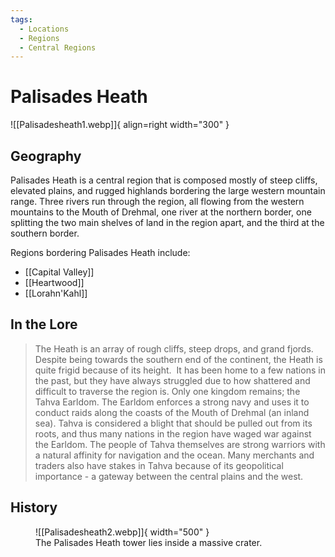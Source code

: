 ```yaml
---
tags:
  - Locations
  - Regions
  - Central Regions
---
```


# Palisades Heath

![[Palisadesheath1.webp]]{ align=right width="300" }

## Geography

Palisades Heath is a central region that is composed mostly of steep cliffs, elevated plains, and rugged highlands bordering the large western mountain range. Three rivers run through the region, all flowing from the western mountains to the Mouth of Drehmal, one river at the northern border, one splitting the two main shelves of land in the region apart, and the third at the southern border.

Regions bordering Palisades Heath include:

- [[Capital Valley]]
- [[Heartwood]]
- [[Lorahn'Kahl]]

 
## In the Lore

> The Heath is an array of rough cliffs, steep drops, and grand fjords. Despite being towards the southern end of the continent, the Heath is quite frigid because of its height.  It has been home to a few nations in the past, but they have always struggled due to how shattered and difficult to traverse the region is. Only one kingdom remains; the Tahva Earldom. The Earldom enforces a strong navy and uses it to conduct raids along the coasts of the Mouth of Drehmal (an inland sea). Tahva is considered a blight that should be pulled out from its roots, and thus many nations in the region have waged war against the Earldom. The people of Tahva themselves are strong warriors with a natural affinity for navigation and the ocean. Many merchants and traders also have stakes in Tahva because of its geopolitical importance - a gateway between the central plains and the west.

## History

<figure markdown>
  ![[Palisadesheath2.webp]]{ width="500" }
  <figcaption>The Palisades Heath tower lies inside a massive crater.</figcaption>
</figure>